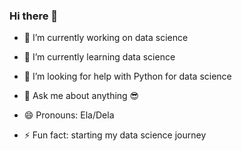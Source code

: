 ### Hi there 👋

- 🔭 I’m currently working on data science
- 🌱 I’m currently learning data science

- 🤔 I’m looking for help with Python for data science
- 💬 Ask me about anything 😎
- 😄 Pronouns: Ela/Dela
- ⚡ Fun fact: starting my data science journey


